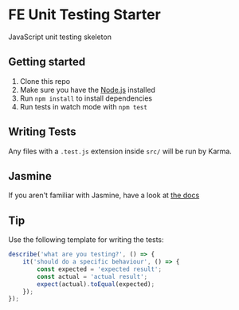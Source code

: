 # FE Unit Testing Starter

JavaScript unit testing skeleton

## Getting started

1. Clone this repo
2. Make sure you have the [Node.js](https://nodejs.org/en/) installed
3. Run `npm install` to install dependencies
4. Run tests in watch mode with `npm test`

## Writing Tests
Any files with a `.test.js` extension inside `src/` will be run by Karma.

## Jasmine
If you aren't familiar with Jasmine, have a look at [the docs](http://jasmine.github.io/2.4/introduction.html)

## Tip

Use the following template for writing the tests:

```js
describe('what are you testing?', () => {
	it('should do a specific behaviour', () => {
		const expected = 'expected result';
		const actual = 'actual result';
		expect(actual).toEqual(expected);
	});
});
```
